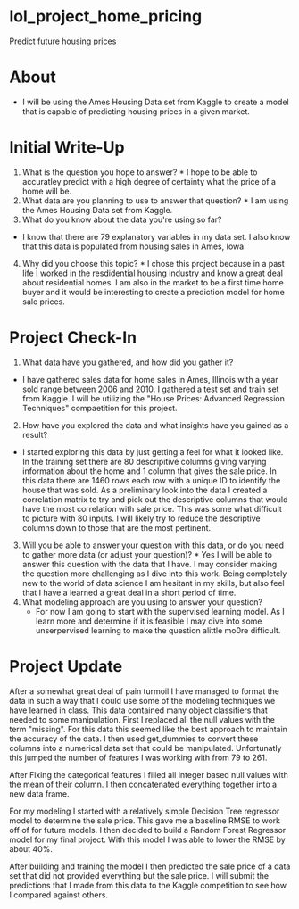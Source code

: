 # lol_project_home_pricing
Predict future housing prices 
# About
  * I will be using the Ames Housing Data set from Kaggle to create a model that is capable of predicting housing prices in a given market. 
# Initial Write-Up
  1. What is the question you hope to answer?
    * I hope to be able to accuratley predict with a high degree of certainty what the price of a home will be. 
  2. What data are you planning to use to answer that question?
    * I am using the Ames Housing Data set from Kaggle.  
  3. What do you know about the data you're using so far?
   * I know that there are 79 explanatory variables in my data set. I also know that this data is populated from housing sales in Ames, Iowa. 
  4. Why did you choose this topic?
    * I chose this project because in a past life I worked in the resdidential housing industry and know a great deal about residential homes. I am also in the market to be a first time home buyer and it would be interesting to create a prediction model for home sale prices. 
  
  
# Project Check-In
  1. What data have you gathered, and how did you gather it?
   * I have gathered sales data for home sales in Ames, Illinois with a year sold range between 2006 and 2010. I gathered a test set and train set from Kaggle. I will be utilizing the "House Prices: Advanced Regression Techniques" compaetition for this project. 
  2. How have you explored the data and what insights have you gained as a result?
   * I started exploring this data by just getting a feel for what it looked like. In the training set there are 80 descripitive columns giving varying information about the home and 1 column that gives the sale price. In this data there are 1460 rows each row with a unique ID to identify the house that was sold. As a preliminary look into the data I created a correlation matrix to try and pick out the descriptive columns that would have the most correlation with sale price. This was some what difficult to picture with 80 inputs. I will likely try to reduce the descriptive columns down to those that are the most pertinent.
  3. Will you be able to answer your question with this data, or do you need to gather more data (or adjust your question)?
    * Yes I will be able to answer this question with the data that I have. I may consider making the question more challenging as I dive into this work. Being completely new to the world of data science I am hesitant in my skills, but also feel that I have a learned a great deal in a short period of time. 
  4. What modeling approach are you using to answer your question?
     * For now I am going to start with the supervised learning model. As I learn more and determine if it is feasible I may dive into some unserpervised learning to make the question alittle mo0re difficult. 

# Project Update 
After a somewhat great deal of pain turmoil I have managed to format the data in such a way that I could use some of the modeling techniques we have learned in class. This data contained many object classifiers that needed to some manipulation. First I replaced all the null values with the term "missing". For this data this seemed like the best approach to maintain the accuracy of the data. I then used get_dummies to convert these columns into a numerical data set that could be manipulated. Unfortunatly this jumped the number of features I was working with from 79 to 261. 

After Fixing the categorical features I filled all integer based null values with the mean of their column. I then concatenated everything together into a new data frame. 

For my modeling I started with a relatively simple Decision Tree regressor model to determine the sale price. This gave me a baseline RMSE to work off of for future models. I then decided to build a Random Forest Regressor model for my final project. With this model I was able to lower the RMSE by about 40%.

After building and training the model I then predicted the sale price of a data set that did not provided everything but the sale price. I will submit the predictions that I made from this data to the Kaggle competition to see how I compared against others. 


  
